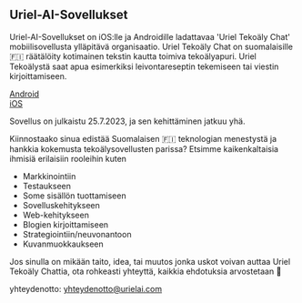 ## Uriel-AI-Sovellukset
Uriel-AI-Sovellukset on iOS:lle ja Androidille ladattavaa 'Uriel Tekoäly Chat' mobiilisovellusta ylläpitävä organisaatio. 
Uriel Tekoäly Chat on suomalaisille 🇫🇮 räätälöity kotimainen tekstin kautta toimiva tekoälyapuri. Uriel Tekoälystä saat apua esimerkiksi leivontareseptin tekemiseen tai viestin kirjoittamiseen. 

[Android](https://play.google.com/store/apps/details?id=com.juho_korhonen.UrielChat)<br/>
[iOS](https://apps.apple.com/fi/app/uriel-teko%C3%A4ly-chat-suomi/id6451487039)

Sovellus on julkaistu 25.7.2023, ja sen kehittäminen jatkuu yhä.

Kiinnostaako sinua edistää Suomalaisen 🇫🇮 teknologian menestystä ja hankkia kokemusta tekoälysovellusten parissa?
Etsimme kaikenkaltaisia ihmisiä erilaisiin rooleihin kuten 
- Markkinointiin
- Testaukseen
- Some sisällön tuottamiseen
- Sovelluskehitykseen
- Web-kehitykseen
- Blogien kirjoittamiseen
- Strategiointiin/neuvonantoon
- Kuvanmuokkaukseen

Jos sinulla on mikään taito, idea, tai muutos jonka uskot voivan auttaa Uriel Tekoäly Chattia, ota rohkeasti yhteyttä, kaikkia ehdotuksia arvostetaan 🙏

yhteydenotto: [yhteydenotto@urielai.com](https://mailto:yhteydenotto@urielai.com)
